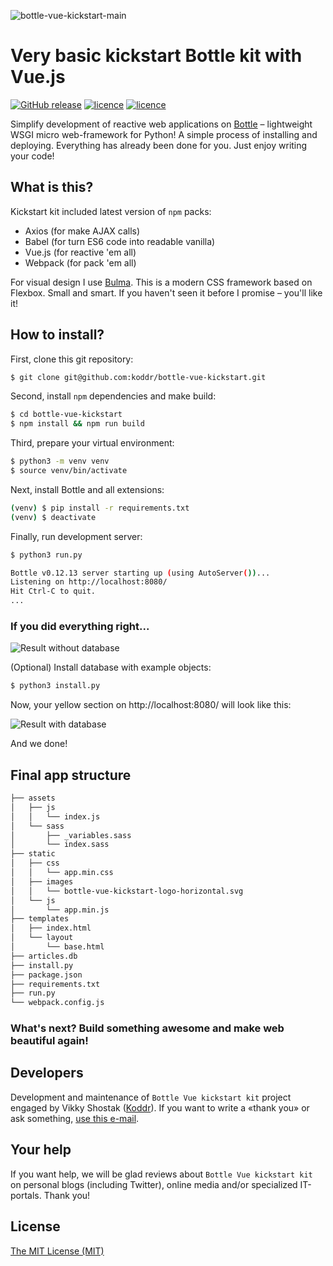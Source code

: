 ![bottle-vue-kickstart-main](https://cloud.githubusercontent.com/assets/11155743/24041455/9fbd99ec-0b1e-11e7-9ba0-a429a28591b0.jpg)

# Very basic kickstart Bottle kit with Vue.js
[![GitHub release](https://img.shields.io/badge/version-0.2.0-brightgreen.svg?style=flat-square)](https://github.com/koddr/bottle-vue-kickstart) [![licence](https://img.shields.io/badge/Python-2.7_or_3.4+-red.svg?style=flat-square)](https://www.python.org/downloads/) [![licence](https://img.shields.io/badge/licence-MIT-blue.svg?style=flat-square)](https://github.com/koddr/bottle-vue-kickstart/blob/master/LICENSE.md)

Simplify development of reactive web applications on [Bottle](http://bottlepy.org/) – lightweight WSGI micro web-framework for Python! A simple process of installing and deploying. Everything has already been done for you. Just enjoy writing your code!

## What is this?

Kickstart kit included latest version of `npm` packs:

* Axios (for make AJAX calls)
* Babel (for turn ES6 code into readable vanilla)
* Vue.js (for reactive 'em all)
* Webpack (for pack 'em all)

For visual design I use [Bulma](https://github.com/jgthms/bulma). This is a modern CSS framework based on Flexbox. Small and smart. If you haven't seen it before I promise – you'll like it!

## How to install?

First, clone this git repository:

```bash
$ git clone git@github.com:koddr/bottle-vue-kickstart.git
```

Second, install `npm` dependencies and make build:

```bash
$ cd bottle-vue-kickstart
$ npm install && npm run build
```

Third, prepare your virtual environment:

```bash
$ python3 -m venv venv
$ source venv/bin/activate
```

Next, install Bottle and all extensions:

```bash
(venv) $ pip install -r requirements.txt
(venv) $ deactivate
```

Finally, run development server:

```bash
$ python3 run.py

Bottle v0.12.13 server starting up (using AutoServer())...
Listening on http://localhost:8080/
Hit Ctrl-C to quit.
...
```

### If you did everything right...

![Result without database](https://cloud.githubusercontent.com/assets/11155743/24055182/24a5a04c-0b50-11e7-89a6-8f5d85c98e08.png)

(Optional) Install database with example objects:

```bash
$ python3 install.py
```

Now, your yellow section on http://localhost:8080/ will look like this:

![Result with database](https://cloud.githubusercontent.com/assets/11155743/24043867/cf79c344-0b29-11e7-8066-8ebd83e68acb.png)

And we done!

## Final app structure

```html
├── assets
│   ├── js
│   │   └── index.js
│   └── sass
│       ├── _variables.sass
│       └── index.sass
├── static
│   ├── css
│   │   └── app.min.css
│   ├── images
│   │   └── bottle-vue-kickstart-logo-horizontal.svg
│   └── js
│       └── app.min.js
├── templates
│   ├── index.html
│   └── layout
│       └── base.html
├── articles.db
├── install.py
├── package.json
├── requirements.txt
├── run.py
└── webpack.config.js
```

### What's next? Build something awesome and make web beautiful again!

## Developers

Development and maintenance of `Bottle Vue kickstart kit` project engaged by Vikky Shostak ([Koddr](https://koddr.me)). If you want to write a «thank you» or ask something, [use this e-mail](mailto:koddr.me@gmail.com).

## Your help

If you want help, we will be glad reviews about `Bottle Vue kickstart kit` on personal blogs (including Twitter), online media and/or specialized IT-portals. Thank you!

## License

[The MIT License (MIT)](https://github.com/koddr/bottle-vue-kickstart/blob/master/LICENSE.md)
